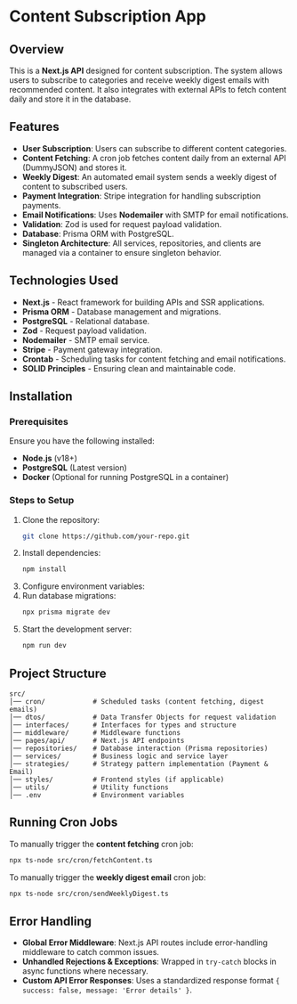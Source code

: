 # Content Subscription App

## Overview

This is a **Next.js API** designed for content subscription. The system allows users to subscribe to categories and receive weekly digest emails with recommended content. It also integrates with external APIs to fetch content daily and store it in the database.

## Features

- **User Subscription**: Users can subscribe to different content categories.
- **Content Fetching**: A cron job fetches content daily from an external API (DummyJSON) and stores it.
- **Weekly Digest**: An automated email system sends a weekly digest of content to subscribed users.
- **Payment Integration**: Stripe integration for handling subscription payments.
- **Email Notifications**: Uses **Nodemailer** with SMTP for email notifications.
- **Validation**: Zod is used for request payload validation.
- **Database**: Prisma ORM with PostgreSQL.
- **Singleton Architecture**: All services, repositories, and clients are managed via a container to ensure singleton behavior.

## Technologies Used

- **Next.js** - React framework for building APIs and SSR applications.
- **Prisma ORM** - Database management and migrations.
- **PostgreSQL** - Relational database.
- **Zod** - Request payload validation.
- **Nodemailer** - SMTP email service.
- **Stripe** - Payment gateway integration.
- **Crontab** - Scheduling tasks for content fetching and email notifications.
- **SOLID Principles** - Ensuring clean and maintainable code.

## Installation

### Prerequisites

Ensure you have the following installed:

- **Node.js** (v18+)
- **PostgreSQL** (Latest version)
- **Docker** (Optional for running PostgreSQL in a container)

### Steps to Setup

1. Clone the repository:
   ```sh
   git clone https://github.com/your-repo.git
   ```
2. Install dependencies:
   ```sh
   npm install
   ```
3. Configure environment variables:
4. Run database migrations:
   ```sh
   npx prisma migrate dev
   ```
5. Start the development server:
   ```sh
   npm run dev
   ```

## Project Structure

```
src/
│── cron/            # Scheduled tasks (content fetching, digest emails)
│── dtos/            # Data Transfer Objects for request validation
│── interfaces/      # Interfaces for types and structure
│── middleware/      # Middleware functions
│── pages/api/       # Next.js API endpoints
│── repositories/    # Database interaction (Prisma repositories)
│── services/        # Business logic and service layer
│── strategies/      # Strategy pattern implementation (Payment & Email)
│── styles/          # Frontend styles (if applicable)
│── utils/           # Utility functions
│── .env             # Environment variables
```

## Running Cron Jobs

To manually trigger the **content fetching** cron job:

```sh
npx ts-node src/cron/fetchContent.ts
```

To manually trigger the **weekly digest email** cron job:

```sh
npx ts-node src/cron/sendWeeklyDigest.ts
```



## Error Handling

- **Global Error Middleware**: Next.js API routes include error-handling middleware to catch common issues.
- **Unhandled Rejections & Exceptions**: Wrapped in `try-catch` blocks in async functions where necessary.
- **Custom API Error Responses**: Uses a standardized response format `{ success: false, message: 'Error details' }`.


